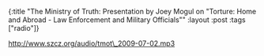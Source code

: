 {:title "The Ministry of Truth: Presentation by Joey Mogul on \"Torture: Home and Abroad - Law Enforcement and Military Officials\""
:layout :post
:tags  ["radio"]}

<http://www.szcz.org/audio/tmot\_2009-07-02.mp3>

